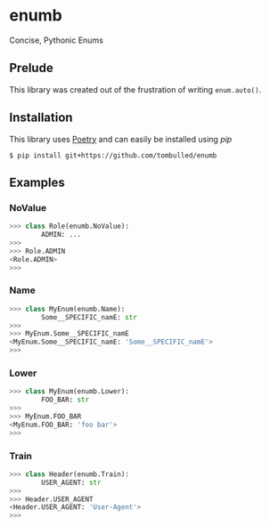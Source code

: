 # enumb
Concise, Pythonic Enums

## Prelude
This library was created out of the frustration of writing `enum.auto()`.

## Installation
This library uses [Poetry](https://github.com/python-poetry/poetry) and can easily be installed using *pip*
```console
$ pip install git+https://github.com/tombulled/enumb
```

## Examples

### NoValue
```python
>>> class Role(enumb.NoValue):
        ADMIN: ...
>>>
>>> Role.ADMIN
<Role.ADMIN>
>>>
```

### Name
```python
>>> class MyEnum(enumb.Name):
        Some__SPECIFIC_namE: str
>>>
>>> MyEnum.Some__SPECIFIC_namE
<MyEnum.Some__SPECIFIC_namE: 'Some__SPECIFIC_namE'>
>>>
```

### Lower
```python
>>> class MyEnum(enumb.Lower):
        FOO_BAR: str
>>>
>>> MyEnum.FOO_BAR
<MyEnum.FOO_BAR: 'foo bar'>
>>>
```

### Train
```python
>>> class Header(enumb.Train):
        USER_AGENT: str
>>>
>>> Header.USER_AGENT
<Header.USER_AGENT: 'User-Agent'>
>>>
```
